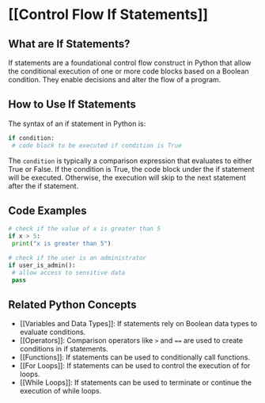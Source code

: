# [[Control Flow If Statements]]

## What are If Statements?
If statements are a foundational control flow construct in Python that allow the conditional execution of one or more code blocks based on a Boolean condition. They enable decisions and alter the flow of a program.

## How to Use If Statements
The syntax of an if statement in Python is:

```python
if condition:
 # code block to be executed if condition is True
```

The `condition` is typically a comparison expression that evaluates to either True or False. If the condition is True, the code block under the if statement will be executed. Otherwise, the execution will skip to the next statement after the if statement.

## Code Examples
```python
# check if the value of x is greater than 5
if x > 5:
 print("x is greater than 5")
```

```python
# check if the user is an administrator
if user_is_admin():
 # allow access to sensitive data
 pass
```

## Related Python Concepts

- [[Variables and Data Types]]: If statements rely on Boolean data types to evaluate conditions.
- [[Operators]]: Comparison operators like `>` and `==` are used to create conditions in if statements.
- [[Functions]]: If statements can be used to conditionally call functions.
- [[For Loops]]: If statements can be used to control the execution of for loops.
- [[While Loops]]: If statements can be used to terminate or continue the execution of while loops.
